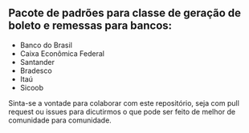 ## Pacote de padrões para classe de geração de boleto e remessas para bancos:
 - Banco do Brasil
 - Caixa Econômica Federal
 - Santander
 - Bradesco
 - Itaú
 - Sicoob

Sinta-se a vontade para colaborar com este repositório, seja com pull request ou
issues para dicutirmos o que pode ser feito de melhor de comunidade para
comunidade.
